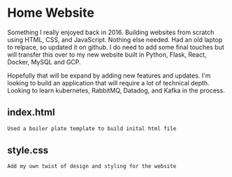# Home Website

Something I really enjoyed back in 2016. Building websites from scratch using HTML, CSS, and JavaScript. Nothing else needed. 
Had an old laptop to relpace, so updated it on github. I do need to add some final touches but will transfer this over to my 
new website built in Python, Flask, React, Docker, MySQL and GCP. 

Hopefully that will be expand by adding new features and updates. I'm looking to build an application that will require a lot 
of technical depth. Looking to learn kubernetes, RabbitMQ, Datadog, and Kafka in the process. 

## index.html

```bash
Used a boiler plate template to build inital html file
```

## style.css

```bash
Add my own twist of design and styling for the website
```
